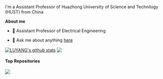 <br />

I'm a Assistant Professor of Huazhong University of Science and Technilogy (HUST) from China

**About me**

- 💼 Assistant Professor of Electrical Engineering

- 💬 Ask me about anything [here](https://github.com/lyhehehe/lyhehehe/issues)


<a href="https://github.com/lyhehehe/github-readme-stats"><img align="center" src="https://github-readme-stats.vercel.app/api?username=lyhehehe&show_icons=true&include_all_commits=true&theme=buefy&hide_border=true" alt="LUYANG's github stats" /></a> <img align="center" src="https://streak-stats.demolab.com/?user=lyhehehe&show_icons=true&include_all_commits=true&theme=default&hide_border=true"/></a>
#### Top Repositories


<a href="https://github.com/lyhehehe/lyhehehe.github.io">
  <img align="center" src="https://github-readme-stats.vercel.app/api/pin/?username=lyhehehe&repo=lyhehehe.github.io&theme=buefy" />
</a>

<br />
<br />
